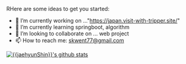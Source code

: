 RHere are some ideas to get you started:
- 🔭 I’m currently working on ..."https://japan.visit-with-tripper.site/"
- 🌱 I’m currently learning springboot, algorithm
- 👯 I’m looking to collaborate on ... web project
- 📫 How to reach me: skwent77@gmail.com


[![{{jaehyunShin}}'s github stats](https://github-readme-stats.vercel.app/api?username={{skwent77}}&show_icons=true)](https://github.com/{{skwent77}})
